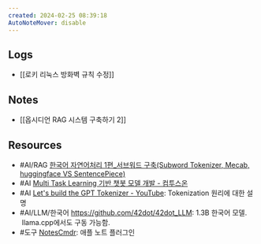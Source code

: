 ```yaml
---
created: 2024-02-25 08:39:18
AutoNoteMover: disable
---
```


## Logs
- [[로키 리눅스 방화벽 규칙 수정]]

## Notes
- [[옵시디언 RAG 시스템 구축하기 2]]

## Resources
- #AI/RAG [한국어 자연어처리 1편_서브워드 구축(Subword Tokenizer, Mecab,  huggingface VS SentencePiece)](https://keep-steady.tistory.com/37)
- #AI [Multi Task Learning 기반 챗봇 모델 개발 - 컴투스온](https://on.com2us.com/tech/multi-task-learning-%EA%B8%B0%EB%B0%98-%EC%B1%97%EB%B4%87-%EB%AA%A8%EB%8D%B8-%EA%B0%9C%EB%B0%9C)
- #AI [Let's build the GPT Tokenizer - YouTube](https://www.youtube.com/watch?v=zduSFxRajkE): Tokenization 원리에 대한 설명
- #AI/LLM/한국어 https://github.com/42dot/42dot_LLM: 1.3B 한국어 모델.  llama.cpp에서도 구동 가능함.
- #도구 [NotesCmdr](https://smallest.app/notescmdr/): 애플 노트 플러그인

